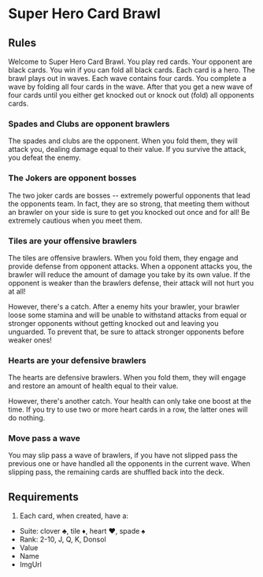 # Super Hero Card Brawl

## Rules

Welcome to Super Hero Card Brawl. You play red cards. Your opponent are black cards. You win if you can fold all black cards. Each card is a hero. The brawl plays out in waves. Each wave contains four cards. You complete a wave by folding all four cards in the wave. After that you get a new wave of four cards until you either get knocked out or knock out (fold) all opponents cards.

### Spades and Clubs are opponent brawlers

The spades and clubs are the opponent. When you fold them, they will attack you, dealing damage equal to their value. If you survive the attack, you defeat the enemy.

### The Jokers are opponent bosses

The two joker cards are bosses -- extremely powerful opponents that lead the opponents team. In fact, they are so strong, that meeting them without an brawler on your side is sure to get you knocked out once and for all! Be extremely cautious when you meet them.

### Tiles are your offensive brawlers

The tiles are offensive brawlers. When you fold them, they engage and provide defense from opponent attacks. When a opponent attacks you, the brawler will reduce the amount of damage you take by its own value. If the opponent is weaker than the brawlers defense, their attack will not hurt you at all!

However, there's a catch. After a enemy hits your brawler, your brawler loose some stamina and will be unable to withstand attacks from equal or stronger opponents without getting knocked out and leaving you unguarded. To prevent that, be sure to attack stronger opponents before weaker ones!

### Hearts are your defensive brawlers

The hearts are defensive brawlers. When you fold them, they will engage and restore an amount of health equal to their value.

However, there's another catch. Your health can only take one boost at the time. If you try to use two or more heart cards in a row, the latter ones will do nothing.

### Move pass a wave

You may slip pass a wave of brawlers, if you have not slipped pass the previous one or have handled all the opponents in the current wave. When slipping pass, the remaining cards are shuffled back into the deck.

## Requirements

1. Each card, when created, have a:

- Suite: clover ♣, tile ♦, heart ♥, spade ♠
- Rank: 2-10, J, Q, K, Donsol
- Value
- Name
- ImgUrl
